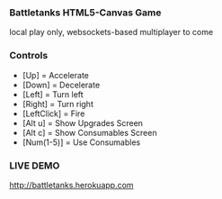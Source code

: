 ### Battletanks HTML5-Canvas Game

local play only, websockets-based multiplayer to come

### Controls

* [Up] = Accelerate
* [Down] = Decelerate
* [Left] = Turn left
* [Right] = Turn right
* [LeftClick] = Fire
* [Alt u] = Show Upgrades Screen
* [Alt c] = Show Consumables Screen
* [Num(1-5)] = Use Consumables

### LIVE DEMO

http://battletanks.herokuapp.com
